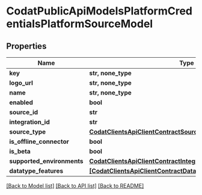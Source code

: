 # CodatPublicApiModelsPlatformCredentialsPlatformSourceModel


## Properties
Name | Type | Description | Notes
------------ | ------------- | ------------- | -------------
**key** | **str, none_type** |  | [optional] 
**logo_url** | **str, none_type** |  | [optional] 
**name** | **str, none_type** |  | [optional] 
**enabled** | **bool** |  | [optional] 
**source_id** | **str** |  | [optional] 
**integration_id** | **str** |  | [optional] 
**source_type** | [**CodatClientsApiClientContractSourceType**](CodatClientsApiClientContractSourceType.md) |  | [optional] 
**is_offline_connector** | **bool** |  | [optional] 
**is_beta** | **bool** |  | [optional] 
**supported_environments** | [**CodatClientsApiClientContractIntegrationSupportedEnvironments**](CodatClientsApiClientContractIntegrationSupportedEnvironments.md) |  | [optional] 
**datatype_features** | [**[CodatClientsApiClientContractDatatypeFeatures], none_type**](CodatClientsApiClientContractDatatypeFeatures.md) |  | [optional] 

[[Back to Model list]](../README.md#documentation-for-models) [[Back to API list]](../README.md#documentation-for-api-endpoints) [[Back to README]](../README.md)


